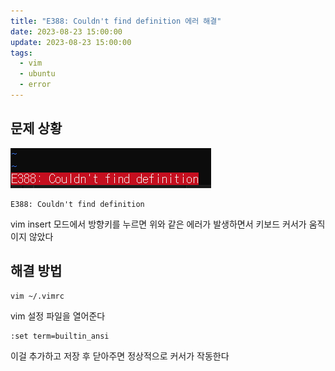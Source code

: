 ```yaml
---
title: "E388: Couldn't find definition 에러 해결"
date: 2023-08-23 15:00:00
update: 2023-08-23 15:00:00
tags:
  - vim
  - ubuntu
  - error
---
```


## 문제 상황

![](image.png)

```
E388: Couldn't find definition
```

vim insert 모드에서 방향키를 누르면 위와 같은 에러가 발생하면서 키보드 커서가 움직이지 않았다

## 해결 방법

```
vim ~/.vimrc
```

vim 설정 파일을 열어준다

```
:set term=builtin_ansi
```

이걸 추가하고 저장 후 닫아주면 정상적으로 커서가 작동한다